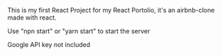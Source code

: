 This is my first React Project for my React Portolio, it's an airbnb-clone made with react. 

Use "npn start" or "yarn start" to start the server

Google API key not included
